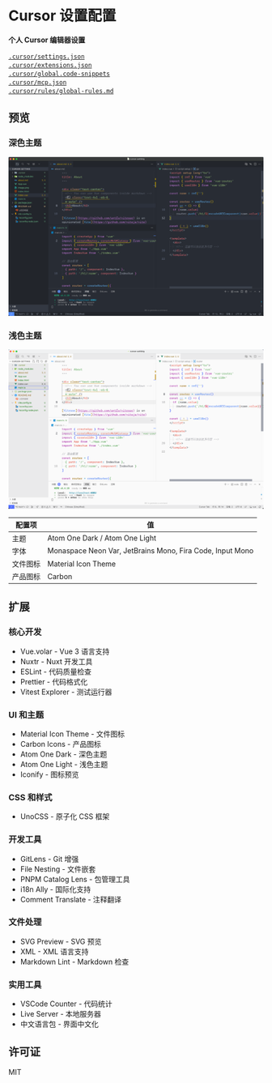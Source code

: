 # Cursor 设置配置

**个人 Cursor 编辑器设置**

[`.cursor/settings.json`](./.cursor/settings.json)  
[`.cursor/extensions.json`](./.cursor/extensions.json)  
[`.cursor/global.code-snippets`](./.cursor/global.code-snippets)  
[`.cursor/mcp.json`](./.cursor/mcp.json)  
[`.cursor/rules/global-rules.md`](./.cursor/rules/global-rules.md)

## 预览

### 深色主题

![深色主题预览](./dark-theme.png)

### 浅色主题  

![浅色主题预览](./light-theme.png)

| 配置项 | 值 |
|--------|-----|
| 主题 | Atom One Dark / Atom One Light |
| 字体 | Monaspace Neon Var, JetBrains Mono, Fira Code, Input Mono |
| 文件图标 | Material Icon Theme |
| 产品图标 | Carbon |

## 扩展

### 核心开发

- Vue.volar - Vue 3 语言支持
- Nuxtr - Nuxt 开发工具
- ESLint - 代码质量检查
- Prettier - 代码格式化
- Vitest Explorer - 测试运行器

### UI 和主题

- Material Icon Theme - 文件图标
- Carbon Icons - 产品图标
- Atom One Dark - 深色主题
- Atom One Light - 浅色主题
- Iconify - 图标预览

### CSS 和样式

- UnoCSS - 原子化 CSS 框架

### 开发工具

- GitLens - Git 增强
- File Nesting - 文件嵌套
- PNPM Catalog Lens - 包管理工具
- i18n Ally - 国际化支持
- Comment Translate - 注释翻译

### 文件处理

- SVG Preview - SVG 预览
- XML - XML 语言支持
- Markdown Lint - Markdown 检查

### 实用工具

- VSCode Counter - 代码统计
- Live Server - 本地服务器
- 中文语言包 - 界面中文化

## 许可证

MIT
